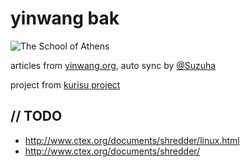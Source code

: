 # yinwang bak

![The School of Athens](https://upload.wikimedia.org/wikipedia/commons/thumb/4/49/%22The_School_of_Athens%22_by_Raffaello_Sanzio_da_Urbino.jpg/1280px-%22The_School_of_Athens%22_by_Raffaello_Sanzio_da_Urbino.jpg)

articles from [yinwang.org](http://yinwang.org), auto sync by [@Suzuha](https://github.com/Kurisu-A)

project from [kurisu project](https://kuricat.com/project)

## // TODO 

* http://www.ctex.org/documents/shredder/linux.html
* http://www.ctex.org/documents/shredder/
